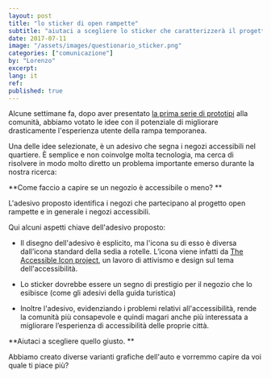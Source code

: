 ```yaml
---
layout: post
title: "lo sticker di open rampette"
subtitle: "aiutaci a scegliere lo sticker che caratterizzerà il progetto"
date: 2017-07-11
image: "/assets/images/questionario_sticker.png"
categories: ["comunicazione"]
by: "Lorenzo"
excerpt:
lang: it
ref:
published: true
---
```


Alcune settimane fa, dopo aver presentato [la prima serie di prototipi](https://edgeryders.eu/en/open-rampette-the-call-here-come-the-prototypes-21-05-2017) alla comunità, abbiamo votato le idee con il potenziale di migliorare drasticamente l'esperienza utente della rampa temporanea.

Una delle idee selezionate, è un adesivo che segna i negozi accessibili nel quartiere.
È semplice e non coinvolge molta tecnologia,  ma cerca di risolvere in modo molto diretto un problema importante emerso durante la nostra ricerca:

**Come faccio a capire se un negozio è accessibile o meno?
**

L'adesivo proposto identifica i negozi che partecipano al progetto open rampette e in generale i negozi accessibili.

Qui alcuni aspetti chiave dell'adesivo proposto:

- Il disegno dell'adesivo è esplicito, ma l'icona su di esso è diversa dall’icona standard della sedia a rotelle. L’icona viene infatti da [The Accessible Icon project](http://accessibleicon.org/), un lavoro di attivismo e design sul tema dell'accessibilità.

- Lo sticker dovrebbe essere un segno di prestigio per il negozio che lo esibisce (come gli adesivi della guida turistica)

- Inoltre l'adesivo, evidenziando i problemi relativi all'accessibilità, rende la comunità più consapevole e quindi magari anche più interessata a migliorare l’esperienza di accessibilità delle proprie città.

**Aiutaci a scegliere quello giusto.
**

Abbiamo creato diverse varianti grafiche dell'auto e vorremmo capire da voi quale ti piace più?
